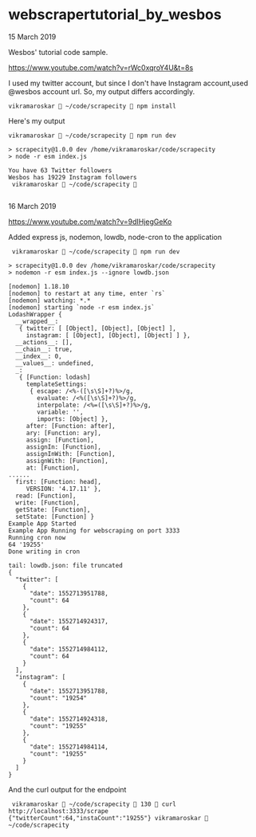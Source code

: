 # webscrapertutorial_by_wesbos

15 March 2019

Wesbos' tutorial code sample. 

https://www.youtube.com/watch?v=rWc0xqroY4U&t=8s

I used my twitter account, but since I don't have Instagram account,used @wesbos account url. So, my output differs accordingly. 



```
vikramaroskar  ~/code/scrapecity  npm install
```

Here's my output

```
vikramaroskar  ~/code/scrapecity  npm run dev

> scrapecity@1.0.0 dev /home/vikramaroskar/code/scrapecity
> node -r esm index.js

You have 63 Twitter followers
Wesbos has 19229 Instagram followers
 vikramaroskar  ~/code/scrapecity  
 
 ```


16 March 2019

https://www.youtube.com/watch?v=9dIHjegGeKo

Added express js, nodemon, lowdb, node-cron to the application

```
 vikramaroskar  ~/code/scrapecity  npm run dev

> scrapecity@1.0.0 dev /home/vikramaroskar/code/scrapecity
> nodemon -r esm index.js --ignore lowdb.json

[nodemon] 1.18.10
[nodemon] to restart at any time, enter `rs`
[nodemon] watching: *.*
[nodemon] starting `node -r esm index.js`
LodashWrapper {
  __wrapped__: 
   { twitter: [ [Object], [Object], [Object] ],
     instagram: [ [Object], [Object], [Object] ] },
  __actions__: [],
  __chain__: true,
  __index__: 0,
  __values__: undefined,
  _: 
   { [Function: lodash]
     templateSettings: 
      { escape: /<%-([\s\S]+?)%>/g,
        evaluate: /<%([\s\S]+?)%>/g,
        interpolate: /<%=([\s\S]+?)%>/g,
        variable: '',
        imports: [Object] },
     after: [Function: after],
     ary: [Function: ary],
     assign: [Function],
     assignIn: [Function],
     assignInWith: [Function],
     assignWith: [Function],
     at: [Function],
......
  first: [Function: head],
     VERSION: '4.17.11' },
  read: [Function],
  write: [Function],
  getState: [Function],
  setState: [Function] }
Example App Started
Example App Running for webscraping on port 3333
Running cron now
64 '19255'
Done writing in cron

```

```
tail: lowdb.json: file truncated
{
  "twitter": [
    {
      "date": 1552713951788,
      "count": 64
    },
    {
      "date": 1552714924317,
      "count": 64
    },
    {
      "date": 1552714984112,
      "count": 64
    }
  ],
  "instagram": [
    {
      "date": 1552713951788,
      "count": "19254"
    },
    {
      "date": 1552714924318,
      "count": "19255"
    },
    {
      "date": 1552714984114,
      "count": "19255"
    }
  ]
}
```


And the curl output for the endpoint
```
 vikramaroskar  ~/code/scrapecity  130  curl http://localhost:3333/scrape
{"twitterCount":64,"instaCount":"19255"} vikramaroskar  ~/code/scrapecity 
```
